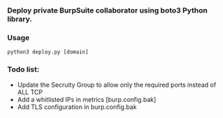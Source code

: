 ### Deploy private BurpSuite collaborator using boto3 Python library.

### Usage
```python3 deploy.py [domain]```

### Todo list:
- Update the Secruity Group to allow only the required ports instead of ALL TCP
- Add a whitlisted IPs in metrics [burp.config.bak]
- Add TLS configuration in burp.config.bak
